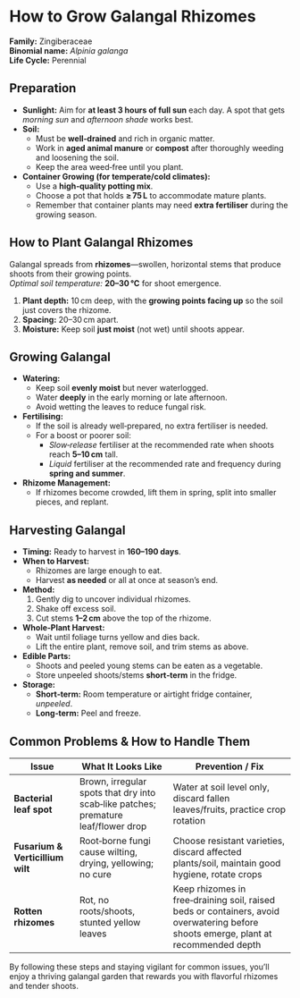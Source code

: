# How to Grow Galangal Rhizomes

**Family:** Zingiberaceae  
**Binomial name:** *Alpinia galanga*  
**Life Cycle:** Perennial  

## Preparation

- **Sunlight:** Aim for **at least 3 hours of full sun** each day. A spot that gets *morning sun* and *afternoon shade* works best.  
- **Soil:**  
  - Must be **well‑drained** and rich in organic matter.  
  - Work in **aged animal manure** or **compost** after thoroughly weeding and loosening the soil.  
  - Keep the area weed‑free until you plant.  
- **Container Growing (for temperate/cold climates):**  
  - Use a **high‑quality potting mix**.  
  - Choose a pot that holds **≥ 75 L** to accommodate mature plants.  
  - Remember that container plants may need **extra fertiliser** during the growing season.

## How to Plant Galangal Rhizomes

Galangal spreads from **rhizomes**—swollen, horizontal stems that produce shoots from their growing points.  
*Optimal soil temperature:* **20–30 °C** for shoot emergence.

1. **Plant depth:** 10 cm deep, with the **growing points facing up** so the soil just covers the rhizome.  
2. **Spacing:** 20–30 cm apart.  
3. **Moisture:** Keep soil **just moist** (not wet) until shoots appear.

## Growing Galangal

- **Watering:**  
  - Keep soil **evenly moist** but never waterlogged.  
  - Water **deeply** in the early morning or late afternoon.  
  - Avoid wetting the leaves to reduce fungal risk.  
- **Fertilising:**  
  - If the soil is already well‑prepared, no extra fertiliser is needed.  
  - For a boost or poorer soil:  
    - *Slow‑release* fertiliser at the recommended rate when shoots reach **5–10 cm** tall.  
    - *Liquid* fertiliser at the recommended rate and frequency during **spring and summer**.  
- **Rhizome Management:**  
  - If rhizomes become crowded, lift them in spring, split into smaller pieces, and replant.

## Harvesting Galangal

- **Timing:** Ready to harvest in **160–190 days**.  
- **When to Harvest:**  
  - Rhizomes are large enough to eat.  
  - Harvest **as needed** or all at once at season’s end.  
- **Method:**  
  1. Gently dig to uncover individual rhizomes.  
  2. Shake off excess soil.  
  3. Cut stems **1–2 cm** above the top of the rhizome.  
- **Whole‑Plant Harvest:**  
  - Wait until foliage turns yellow and dies back.  
  - Lift the entire plant, remove soil, and trim stems as above.  
- **Edible Parts:**  
  - Shoots and peeled young stems can be eaten as a vegetable.  
  - Store unpeeled shoots/stems **short‑term** in the fridge.  
- **Storage:**  
  - **Short‑term:** Room temperature or airtight fridge container, *unpeeled*.  
  - **Long‑term:** Peel and freeze.

## Common Problems & How to Handle Them

| Issue | What It Looks Like | Prevention / Fix |
|-------|--------------------|------------------|
| **Bacterial leaf spot** | Brown, irregular spots that dry into scab‑like patches; premature leaf/flower drop | Water at soil level only, discard fallen leaves/fruits, practice crop rotation |
| **Fusarium & Verticillium wilt** | Root‑borne fungi cause wilting, drying, yellowing; no cure | Choose resistant varieties, discard affected plants/soil, maintain good hygiene, rotate crops |
| **Rotten rhizomes** | Rot, no roots/shoots, stunted yellow leaves | Keep rhizomes in free‑draining soil, raised beds or containers, avoid overwatering before shoots emerge, plant at recommended depth |

By following these steps and staying vigilant for common issues, you’ll enjoy a thriving galangal garden that rewards you with flavorful rhizomes and tender shoots.